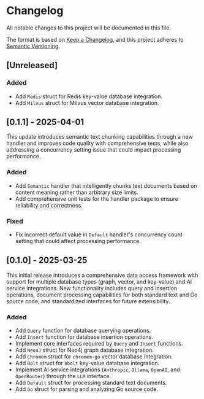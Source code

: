 # Changelog

All notable changes to this project will be documented in this file.

The format is based on [Keep a Changelog](https://keepachangelog.com/en/1.1.0/),
and this project adheres to [Semantic Versioning](https://semver.org/spec/v2.0.0.html).

## [Unreleased]

### Added

- Add `Redis` struct for Redis key-value database integration.
- Add `Milvus` struct for Milvus vector database integration.

## [0.1.1] - 2025-04-01

This update introduces semantic text chunking capabilities through a new handler and improves code quality with comprehensive tests, while also addressing a concurrency setting issue that could impact processing performance.

### Added

- Add `Semantic` handler that intelligently chunks text documents based on content meaning rather than arbitrary size limits.
- Add comprehensive unit tests for the handler package to ensure reliability and correctness.

### Fixed

- Fix incorrect default value in `Default` handler's concurrency count setting that could affect processing performance.

## [0.1.0] - 2025-03-25

This initial release introduces a comprehensive data access framework with support for multiple database types (graph, vector, and key-value) and AI service integrations. New functionality includes query and insertion operations, document processing capabilities for both standard text and Go source code, and standardized interfaces for future extensibility.

### Added

- Add `Query` function for database querying operations.
- Add `Insert` function for database insertion operations.
- Implement core interfaces required by `Query` and `Insert` functions.
- Add `Neo4J` struct for Neo4j graph database integration.
- Add `Chromem` struct for `chromem-go` vector database integration.
- Add `Bolt` struct for `bbolt` key-value database integration.
- Implement AI service integrations (`Anthropic`, `Ollama`, `OpenAI`, and `OpenRouter`) through the `LLM` interface.
- Add `Default` struct for processing standard text documents.
- Add `Go` struct for parsing and analyzing Go source code.
